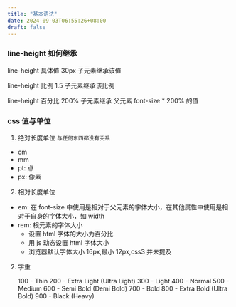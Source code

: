 ```yaml
---
title: "基本语法"
date: 2024-09-03T06:55:26+08:00
draft: false
---
```


### line-height 如何继承

line-height 具体值 30px 子元素继承该值

line-height 比例 1.5 子元素继承该比例

line-height 百分比 200% 子元素继承 父元素 font-size \* 200% 的值

### css 值与单位

1. 绝对长度单位 `与任何东西都没有关系`

- cm
- mm
- pt: 点
- px: 像素

2. 相对长度单位

- em: 在 font-size 中使用是相对于父元素的字体大小，在其他属性中使用是相对于自身的字体大小，如 width
- rem: 根元素的字体大小
  - 设置 html 字体的大小为百分比
  - 用 js 动态设置 html 字体大小
  - 浏览器默认字体大小 16px,最小 12px,css3 并未提及

2. 字重

   100 - Thin
   200 - Extra Light (Ultra Light)
   300 - Light
   400 - Normal
   500 - Medium
   600 - Semi Bold (Demi Bold)
   700 - Bold
   800 - Extra Bold (Ultra Bold)
   900 - Black (Heavy)
